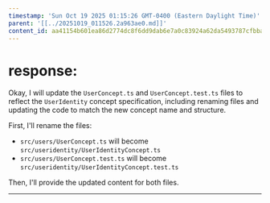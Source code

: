 ```yaml
---
timestamp: 'Sun Oct 19 2025 01:15:26 GMT-0400 (Eastern Daylight Time)'
parent: '[[../20251019_011526.2a963ae0.md]]'
content_id: aa41154b601ea86d2774dc8f6dd9dab6e7a0c83924a62da5493787cfbba23b54
---
```


# response:

Okay, I will update the `UserConcept.ts` and `UserConcept.test.ts` files to reflect the `UserIdentity` concept specification, including renaming files and updating the code to match the new concept name and structure.

First, I'll rename the files:

* `src/users/UserConcept.ts` will become `src/useridentity/UserIdentityConcept.ts`
* `src/users/UserConcept.test.ts` will become `src/useridentity/UserIdentityConcept.test.ts`

Then, I'll provide the updated content for both files.

***
